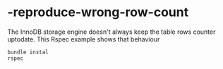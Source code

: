 # -reproduce-wrong-row-count
The InnoDB storage engine doesn't always keep the table rows counter uptodate. This Rspec example shows that behaviour

```
bundle instal
rspec
```
